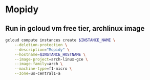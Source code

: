 # Mopidy

## Run in gcloud vm free tier, archlinux image

```sh
gcloud compute instances create $INSTANCE_NAME \
    --deletion-protection \
    --description="Mopidy" \
    --hostname=$INSTANCE_HOSTNAME \
    --image-project=arch-linux-gce \
    --image-family=arch \
    --machine-type=f1-micro \
    --zone=us-central1-a
```
